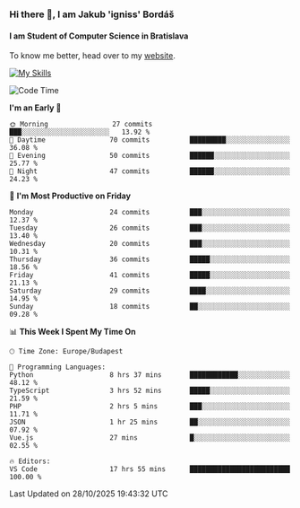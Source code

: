 ### Hi there 👋, I am Jakub 'igniss' Bordáš

#### I am Student of Computer Science in Bratislava
To know me better, head over to my [website](https://bordas.sk).

[![My Skills](https://skillicons.dev/icons?i=js,typescript,html,css,figma,svelte,vue,next,postgresql,nest,express,nodejs)](https://bordas.sk)


<!--START_SECTION:waka-->
![Code Time](http://img.shields.io/badge/Code%20Time-2%2C224%20hrs%2026%20mins-blue)

**I'm an Early 🐤** 

```text
🌞 Morning                27 commits          ███░░░░░░░░░░░░░░░░░░░░░░   13.92 % 
🌆 Daytime                70 commits          █████████░░░░░░░░░░░░░░░░   36.08 % 
🌃 Evening                50 commits          ██████░░░░░░░░░░░░░░░░░░░   25.77 % 
🌙 Night                  47 commits          ██████░░░░░░░░░░░░░░░░░░░   24.23 % 
```
📅 **I'm Most Productive on Friday** 

```text
Monday                   24 commits          ███░░░░░░░░░░░░░░░░░░░░░░   12.37 % 
Tuesday                  26 commits          ███░░░░░░░░░░░░░░░░░░░░░░   13.40 % 
Wednesday                20 commits          ███░░░░░░░░░░░░░░░░░░░░░░   10.31 % 
Thursday                 36 commits          █████░░░░░░░░░░░░░░░░░░░░   18.56 % 
Friday                   41 commits          █████░░░░░░░░░░░░░░░░░░░░   21.13 % 
Saturday                 29 commits          ████░░░░░░░░░░░░░░░░░░░░░   14.95 % 
Sunday                   18 commits          ██░░░░░░░░░░░░░░░░░░░░░░░   09.28 % 
```


📊 **This Week I Spent My Time On** 

```text
🕑︎ Time Zone: Europe/Budapest

💬 Programming Languages: 
Python                   8 hrs 37 mins       ████████████░░░░░░░░░░░░░   48.12 % 
TypeScript               3 hrs 52 mins       █████░░░░░░░░░░░░░░░░░░░░   21.59 % 
PHP                      2 hrs 5 mins        ███░░░░░░░░░░░░░░░░░░░░░░   11.71 % 
JSON                     1 hr 25 mins        ██░░░░░░░░░░░░░░░░░░░░░░░   07.92 % 
Vue.js                   27 mins             █░░░░░░░░░░░░░░░░░░░░░░░░   02.55 % 

🔥 Editors: 
VS Code                  17 hrs 55 mins      █████████████████████████   100.00 % 
```


 Last Updated on 28/10/2025 19:43:32 UTC
<!--END_SECTION:waka-->
